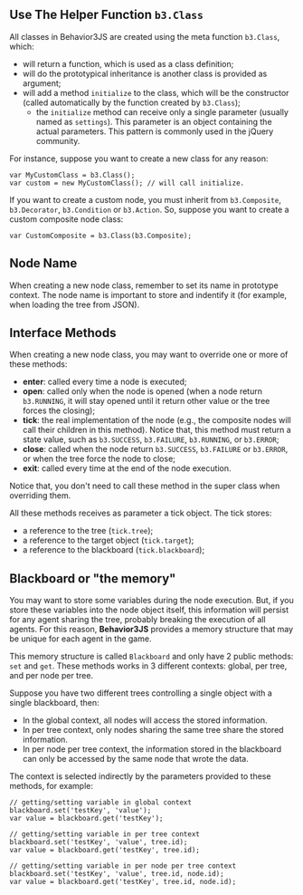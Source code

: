 ## Use The Helper Function `b3.Class`

All classes in Behavior3JS are created using the meta function `b3.Class`, 
which:

- will return a function, which is used as a class definition;
- will do the prototypical inheritance is another class is provided as 
  argument;
- will add a method `initialize` to the class, which will be the constructor \
  (called automatically by the function created by `b3.Class`);
    - the `initialize` method can receive only a single parameter (usually 
    named as `settings`). This parameter is an object containing the actual 
    parameters. This pattern is commonly used in the jQuery community.

For instance, suppose you want to create a new class for any reason:

    var MyCustomClass = b3.Class();
    var custom = new MyCustomClass(); // will call initialize.

If you want to create a custom node, you must inherit from `b3.Composite`,
`b3.Decorator`, `b3.Condition` or `b3.Action`. So, suppose you want to create
a custom composite node class:

    var CustomComposite = b3.Class(b3.Composite);


## Node Name

When creating a new node class, remember to set its name in prototype context.
The node name is important to store and indentify it (for example, when 
loading the tree from JSON).


## Interface Methods

When creating a new node class, you may want to override one or more of these 
methods:

- **enter**: called every time a node is executed;
- **open**: called only when the node is opened (when a node return 
  `b3.RUNNING`, it will stay opened until it return other value or the tree 
  forces the closing);
- **tick**: the real implementation of the node (e.g., the composite nodes will
  call their children in this method). Notice that, this method must return 
  a state value, such as `b3.SUCCESS`, `b3.FAILURE`, `b3.RUNNING`, or 
  `b3.ERROR`;
- **close**: called when the node return `b3.SUCCESS`, `b3.FAILURE` or 
  `b3.ERROR`, or when the tree force the node to close;
- **exit**: called every time at the end of the node execution.

Notice that, you don't need to call these method in the super class when 
overriding them.

All these methods receives as parameter a tick object. The tick stores:

- a reference to the tree (`tick.tree`);
- a reference to the target object (`tick.target`);
- a reference to the blackboard (`tick.blackboard`);


## Blackboard or "the memory"

You may want to store some variables during the node execution. But, if you 
store these variables into the node object itself, this information will
persist for any agent sharing the tree, probably breaking the execution of all
agents. For this reason, **Behavior3JS** provides a memory structure that may
be unique for each agent in the game.

This memory structure is called `Blackboard` and only have 2 public methods:
`set` and `get`. These methods works in 3 different contexts: global, per tree,
and per node per tree.

Suppose you have two different trees controlling a single object with a 
single blackboard, then:

- In the global context, all nodes will access the stored information. 
- In per tree context, only nodes sharing the same tree share the stored 
  information.
- In per node per tree context, the information stored in the blackboard can
  only be accessed by the same node that wrote the data.
  
The context is selected indirectly by the parameters provided to these 
methods, for example:

    // getting/setting variable in global context
    blackboard.set('testKey', 'value');
    var value = blackboard.get('testKey');
    
    // getting/setting variable in per tree context
    blackboard.set('testKey', 'value', tree.id);
    var value = blackboard.get('testKey', tree.id);
    
    // getting/setting variable in per node per tree context
    blackboard.set('testKey', 'value', tree.id, node.id);
    var value = blackboard.get('testKey', tree.id, node.id);

